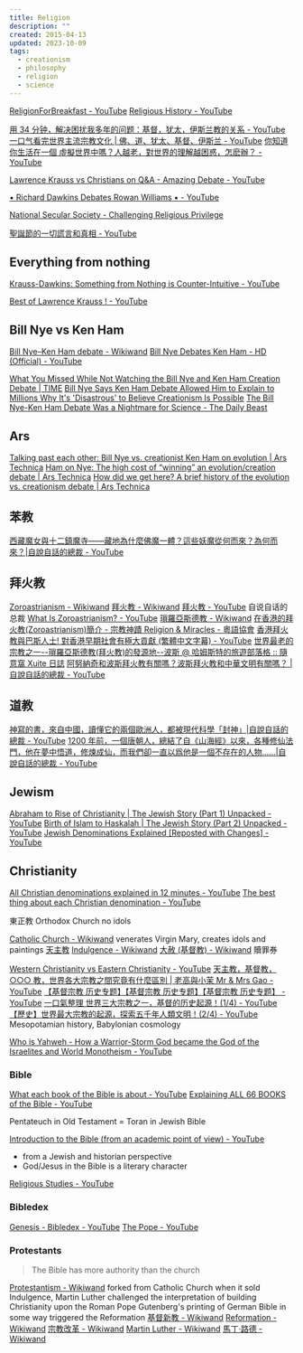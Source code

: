 ```yaml
---
title: Religion
description: ""
created: 2015-04-13
updated: 2023-10-09
tags:
  - creationism
  - philosophy
  - religion
  - science
---
```


[ReligionForBreakfast - YouTube](https://www.youtube.com/channel/UCct9aR7HC79Cv2g-9oDOTLw)
[Religious History - YouTube](https://www.youtube.com/playlist?list=PLxZAPogJjW_insZ-fc9NJmZdiGgqbDfjz)

[用 34 分钟，解决困扰我多年的问题：基督，犹太，伊斯兰教的关系 - YouTube](https://www.youtube.com/watch?v=ncXCHdTFBEs)
[一口气看完世界主流宗教文化 | 佛、道、犹太、基督、伊斯兰 - YouTube](https://www.youtube.com/watch?v=VPwFhB7hEYk)
[你知道你生活在一個 虛擬世界中嗎？人越老，對世界的理解越困惑，怎麽辦？ - YouTube](https://www.youtube.com/watch?v=RZ3xY62xWDo)

[Lawrence Krauss vs Christians on Q&A - Amazing Debate - YouTube](https://www.youtube.com/watch?v=iaHxBFwod9Q)

[▪ Richard Dawkins Debates Rowan Williams ▪ - YouTube](https://www.youtube.com/watch?v=4EjO-7Wynd0)

[National Secular Society - Challenging Religious Privilege](http://www.secularism.org.uk/)

[聖誕節的一切謊言和真相 - YouTube](https://www.youtube.com/watch?v=9Lw0PRRbwY0)

## Everything from nothing

[Krauss-Dawkins: Something from Nothing is Counter-Intuitive - YouTube](https://www.youtube.com/watch?t=10&v=qY0EHI3Hg_Q)

[Best of Lawrence Krauss ! - YouTube](https://www.youtube.com/playlist?list=PLrRQvlxLfzLj_flfwuJGn-iXtxx-xZ8Fv)

## Bill Nye vs Ken Ham

[Bill Nye–Ken Ham debate - Wikiwand](https://www.wikiwand.com/en/Bill_Nye–Ken_Ham_debate)
[Bill Nye Debates Ken Ham - HD (Official) - YouTube](https://www.youtube.com/watch?v=z6kgvhG3AkI)

[What You Missed While Not Watching the Bill Nye and Ken Ham Creation Debate | TIME](http://time.com/4511/bill-nye-ken-ham-debate/)
[Bill Nye Says Ken Ham Debate Allowed Him to Explain to Millions Why It's 'Disastrous' to Believe Creationism Is Possible](http://www.christianpost.com/news/bill-nye-says-ken-ham-debate-allowed-him-to-explain-to-millions-why-its-disastrous-to-believe-creationism-is-possible-139334/)
[The Bill Nye-Ken Ham Debate Was a Nightmare for Science - The Daily Beast](http://www.thedailybeast.com/articles/2014/02/05/the-bill-nye-ken-ham-debate-was-a-nightmare-for-science.html)

## Ars

[Talking past each other: Bill Nye vs. creationist Ken Ham on evolution | Ars Technica](http://arstechnica.com/science/2014/02/talking-past-each-other-bill-nye-vs-creationist-ken-ham-on-evolution/)
[Ham on Nye: The high cost of “winning” an evolution/creation debate | Ars Technica](http://arstechnica.com/science/2014/02/ham-on-nye-the-high-cost-of-winning-an-evolutioncreation-debate/)
[How did we get here? A brief history of the evolution vs. creationism debate | Ars Technica](http://arstechnica.com/staff/2014/02/how-did-we-get-here-a-brief-history-of-the-evolution-vs-creationism-debate/)

## 苯教

[西藏魔女與十二鎮魔寺——藏地為什麼佛魔一體？這些妖魔從何而來？為何而來？|自說自話的總裁 - YouTube](https://www.youtube.com/watch?v=08EsU9C8a_Y)

## 拜火教

[Zoroastrianism - Wikiwand](https://www.wikiwand.com/en/Zoroastrianism) [拜火教 - Wikiwand](https://www.wikiwand.com/zh/%E7%90%90%E7%BD%97%E4%BA%9A%E6%96%AF%E5%BE%B7%E6%95%99)
[拜火教 - YouTube](https://www.youtube.com/playlist?list=PLD3Ywi8n56O6OVOUoseMIZYUd-gmOtBBN) 自说自话的总裁
[What Is Zoroastrianism? - YouTube](https://www.youtube.com/watch?v=hl9QgeHdKYk)
[瑣羅亞斯德教 - Wikiwand](https://www.wikiwand.com/zh-hant/琐罗亚斯德教)
[在香港的拜火教(Zoroastrianism)簡介 - 宗教神蹟 Religion & Miracles - 粵語協會](http://bbs.cantonese.asia/thread-19459-1-1.html)
[香港拜火教與巴斯人士! 對香港早期社會有極大貢獻 (繁體中文字幕) - YouTube](https://www.youtube.com/watch?v=cupDD3VKz_U)
[世界最老的宗教之一--瑣羅亞斯德教(拜火教)的發源地--波斯 @ 哈姆斯特的旅遊部落格 :: 隨意窩 Xuite 日誌](<http://blog.xuite.net/hamster0708/twblog/137605759-世界最老的宗教之一--瑣羅亞斯德教(拜火教)的發源地--波斯>)
[阿努納奇和波斯拜火教有關嗎？波斯拜火教和中華文明有關嗎？ |自說自話的總裁 - YouTube](https://www.youtube.com/watch?v=F92i6kAeifE)

## 道教

[神寫的書，來自中國，讀懂它的兩個歐洲人，都被現代科學「封神」|自說自話的總裁 - YouTube](https://www.youtube.com/watch?v=405qU49shTk)
[1200 年前，一個唐朝人，總結了自《山海經》以來，各種修仙法門，他在夢中悟道，修煉成仙，而我們卻一直以爲他是一個不存在的人物……|自說自話的總裁 - YouTube](https://www.youtube.com/watch?v=xnu4U4IsvCc)

## Jewism

[Abraham to Rise of Christianity | The Jewish Story (Part 1) Unpacked - YouTube](https://www.youtube.com/playlist?list=PL-DNOnmKkUaYVJIFmU_RBihx8wezolzqL)
[Birth of Islam to Haskalah | The Jewish Story (Part 2) Unpacked - YouTube](https://www.youtube.com/playlist?list=PL-DNOnmKkUaYI_Cn_QcLXkJOwTfChhpoY)
[Jewish Denominations Explained [Reposted with Changes] - YouTube](https://www.youtube.com/watch?v=AsBgluFGz7Y)

## Christianity

[All Christian denominations explained in 12 minutes - YouTube](https://www.youtube.com/watch?v=tzLS4O7YaUg)
[The best thing about each Christian denomination - YouTube](https://www.youtube.com/watch?v=OPstui-nRrA)

東正教 Orthodox Church
no idols

[Catholic Church - Wikiwand](https://www.wikiwand.com/en/Catholic_Church) venerates Virgin Mary, creates idols and paintings
[天主教](https://www.wikiwand.com/zh/%E5%A4%A9%E4%B8%BB%E6%95%99)
[Indulgence - Wikiwand](https://www.wikiwand.com/en/Indulgence)
[大赦 (基督教) - Wikiwand](<https://www.wikiwand.com/zh/%E5%A4%A7%E8%B5%A6_(%E5%9F%BA%E7%9D%A3%E6%95%99)>) 贖罪券

[Western Christianity vs Eastern Christianity - YouTube](https://www.youtube.com/watch?v=9Yk0slGP-rM)
[天主教，基督教，○○○ 教，世界各大宗教之間究竟有什麼區別 | 老高與小茉 Mr & Mrs Gao - YouTube](https://www.youtube.com/watch?v=vgFEYOJ8Knk)
[【基督宗教 历史专题】【基督宗教 历史专题】【基督宗教 历史专题】 - YouTube](https://www.youtube.com/playlist?list=PLg45KLfneaCRYo5ZvdFf_OcWfCNjMCiej)
[一口氣整理 世界三大宗教之一，基督的历史起源！(1/4) - YouTube](https://www.youtube.com/watch?v=9EMx2kevK5U)
[【歷史】世界最大宗教的起源，探索五千年人類文明！(2/4) - YouTube](https://www.youtube.com/watch?v=QXTQ61KbN7M) Mesopotamian history, Babylonian cosmology

[Who is Yahweh - How a Warrior-Storm God became the God of the Israelites and World Monotheism - YouTube](https://www.youtube.com/watch?v=mdKst8zeh-U)

### Bible

[What each book of the Bible is about - YouTube](https://www.youtube.com/watch?v=J7C9bEHakaU)
[Explaining ALL 66 BOOKS of the Bible - YouTube](https://www.youtube.com/watch?v=n0vLnHcz68I)

Pentateuch in Old Testament = Toran in Jewish Bible

[Introduction to the Bible (from an academic point of view) - YouTube](https://www.youtube.com/watch?v=KqSkXmFun14)

- from a Jewish and historian perspective
- God/Jesus in the Bible is a literary character

[Religious Studies - YouTube](https://www.youtube.com/playlist?list=PL5Ag9n-o0IZBcVkZgYhQLehVEHs7tOl5c)

### Bibledex

[Genesis - Bibledex - YouTube](https://www.youtube.com/watch?v=2mu8KQmbXfQ&list=PLB48057326131A04A)
[The Pope - YouTube](https://www.youtube.com/playlist?list=PLS400fiGcFeodO-Qfgl-tc9wMZFh2lQnE)

### Protestants

> The Bible has more authority than the church

[Protestantism - Wikiwand](https://www.wikiwand.com/en/Protestantism) forked from Catholic Church when it sold Indulgence, Martin Luther challenged the interpretation of building Christianity upon the Roman Pope
Gutenberg's printing of German Bible in some way triggered the Reformation
[基督新教 - Wikiwand](https://www.wikiwand.com/zh/%E6%96%B0%E6%95%99)
[Reformation - Wikiwand](https://www.wikiwand.com/en/Reformation)
[宗教改革 - Wikiwand](https://www.wikiwand.com/zh/%E5%AE%97%E6%95%99%E6%94%B9%E9%9D%A9)
[Martin Luther - Wikiwand](https://www.wikiwand.com/en/Martin_Luther)
[馬丁·路德 - Wikiwand](https://www.wikiwand.com/zh/%E9%A6%AC%E4%B8%81%C2%B7%E8%B7%AF%E5%BE%B7)
